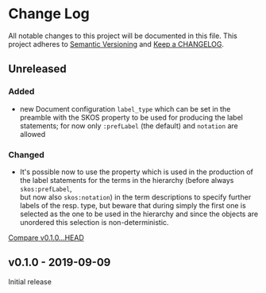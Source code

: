 # Change Log

All notable changes to this project will be documented in this file.
This project adheres to [Semantic Versioning](http://semver.org/) and
[Keep a CHANGELOG](http://keepachangelog.com).


## Unreleased

### Added 

- new Document configuration `label_type` which can be set in the preamble
  with the SKOS property to be used for producing the label statements;
  for now only `:prefLabel` (the default) and `notation` are allowed


### Changed

- It's possible now to use the property which is used in the production of the
  label statements for the terms in the hierarchy (before always `skos:prefLabel`,   
  but now also `skos:notation`) in the term descriptions to specify further labels 
  of the resp. type, but beware that during simply the first one is selected as
  the one to be used in the hierarchy and since the objects are unordered this
  selection is non-deterministic.


[Compare v0.1.0...HEAD](https://github.com/marcelotto/skout/compare/v0.1....HEAD)



## v0.1.0 - 2019-09-09

Initial release
